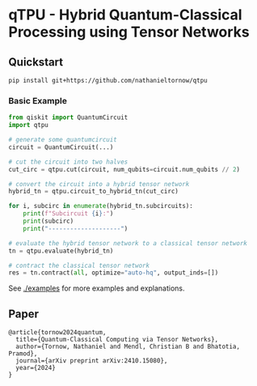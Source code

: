 # qTPU - Hybrid Quantum-Classical Processing using Tensor Networks

## Quickstart

```shell
pip install git+https://github.com/nathanieltornow/qtpu
```

### Basic Example

```python
from qiskit import QuantumCircuit
import qtpu

# generate some quantumcircuit
circuit = QuantumCircuit(...)

# cut the circuit into two halves
cut_circ = qtpu.cut(circuit, num_qubits=circuit.num_qubits // 2)

# convert the circuit into a hybrid tensor network
hybrid_tn = qtpu.circuit_to_hybrid_tn(cut_circ)

for i, subcirc in enumerate(hybrid_tn.subcircuits):
    print(f"Subcircuit {i}:")
    print(subcirc)
    print("--------------------")

# evaluate the hybrid tensor network to a classical tensor network
tn = qtpu.evaluate(hybrid_tn)

# contract the classical tensor network
res = tn.contract(all, optimize="auto-hq", output_inds=[])

```

See [./examples](./examples/) for more examples and explanations.

## Paper

```text
@article{tornow2024quantum,
  title={Quantum-Classical Computing via Tensor Networks},
  author={Tornow, Nathaniel and Mendl, Christian B and Bhatotia, Pramod},
  journal={arXiv preprint arXiv:2410.15080},
  year={2024}
}
```